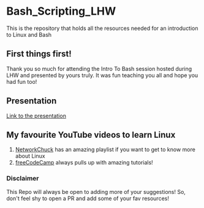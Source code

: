 # Bash_Scripting_LHW
This is the repository that holds all the resources needed for an introduction to Linux and Bash

## First things first!
Thank you so much for attending the Intro To Bash session hosted during LHW and presented by yours truly. It was fun teaching you all and hope you had fun too!

## Presentation
[Link to the presentation](https://www.canva.com/design/DAGR9YOR6Ns/4i_B-2cT93KsSKkveMiMQw/edit?utm_content=DAGR9YOR6Ns&utm_campaign=designshare&utm_medium=link2&utm_source=sharebutton)

## My favourite YouTube videos to learn Linux 
1. [NetworkChuck](https://youtube.com/playlist?list=PLIhvC56v63IJIujb5cyE13oLuyORZpdkL&feature=shared) has an amazing playlist if you want to get to know more about Linux  
2. [freeCodeCamp](https://youtu.be/tK9Oc6AEnR4?feature=shared) always pulls up with amazing tutorials!

### Disclaimer
This Repo will always be open to adding more of your suggestions! So, don't feel shy to open a PR and add some of your fav resources!
